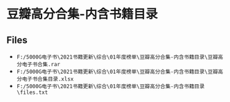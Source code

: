 # 豆瓣高分合集-内含书籍目录

## Files

- `F:/5000G电子书\2021书籍更新\综合\01年度榜单\豆瓣高分合集-内含书籍目录\豆瓣高分电子书合集.rar`
- `F:/5000G电子书\2021书籍更新\综合\01年度榜单\豆瓣高分合集-内含书籍目录\豆瓣高分电子书合集目录.xlsx`
- `F:/5000G电子书\2021书籍更新\综合\01年度榜单\豆瓣高分合集-内含书籍目录\files.txt`
